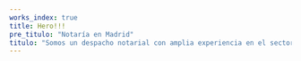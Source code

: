 ```yaml
---
works_index: true
title: Hero!!!
pre_titulo: "Notaría en Madrid"
titulo: "Somos un despacho notarial con amplia experiencia en el sector y trabajamos con un equipo de eficacia comprobada."
---
```


<Hero :title="$page.frontmatter.titulo" :pretitle="$page.frontmatter.pre_titulo" />
<AboutList />
<Contact />
<!--<WorksList />-->
